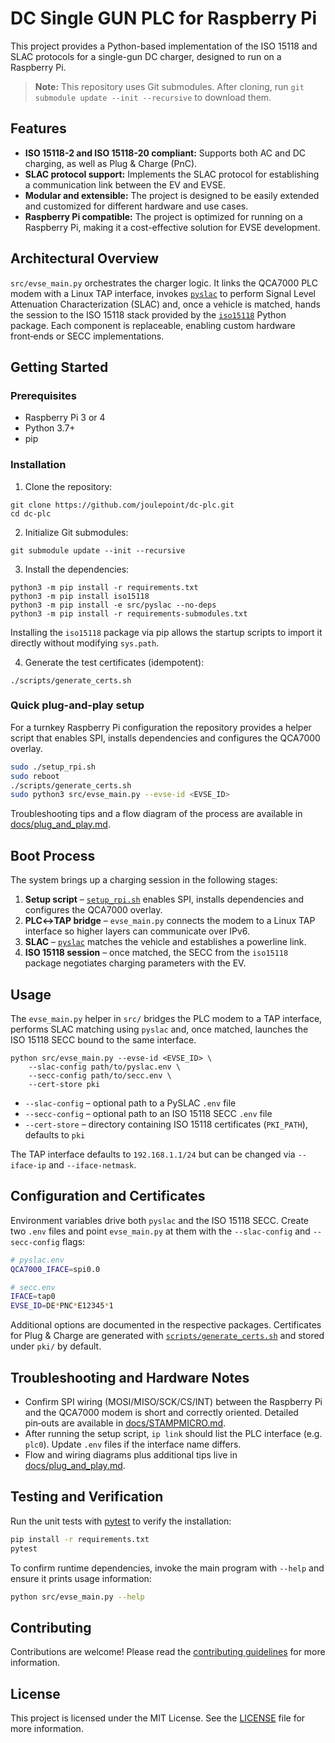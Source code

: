 # DC Single GUN PLC for Raspberry Pi

This project provides a Python-based implementation of the ISO 15118 and SLAC protocols for a single-gun DC charger, designed to run on a Raspberry Pi.
> **Note:** This repository uses Git submodules. After cloning, run `git submodule update --init --recursive` to download them.

## Features

*   **ISO 15118-2 and ISO 15118-20 compliant:** Supports both AC and DC charging, as well as Plug & Charge (PnC).
*   **SLAC protocol support:** Implements the SLAC protocol for establishing a communication link between the EV and EVSE.
*   **Modular and extensible:** The project is designed to be easily extended and customized for different hardware and use cases.
*   **Raspberry Pi compatible:** The project is optimized for running on a Raspberry Pi, making it a cost-effective solution for EVSE development.

## Architectural Overview

`src/evse_main.py` orchestrates the charger logic. It links the QCA7000 PLC modem
with a Linux TAP interface, invokes [`pyslac`](src/pyslac) to perform Signal Level
Attenuation Characterization (SLAC) and, once a vehicle is matched, hands the
session to the ISO 15118 stack provided by the [`iso15118`](https://pypi.org/project/iso15118/)
Python package. Each component is replaceable, enabling custom hardware front‑ends or
SECC implementations.

## Getting Started

### Prerequisites

*   Raspberry Pi 3 or 4
*   Python 3.7+
*   pip

### Installation

1.  Clone the repository:

```
git clone https://github.com/joulepoint/dc-plc.git
cd dc-plc
```

2.  Initialize Git submodules:

```
git submodule update --init --recursive
```

3.  Install the dependencies:

```
python3 -m pip install -r requirements.txt
python3 -m pip install iso15118
python3 -m pip install -e src/pyslac --no-deps
python3 -m pip install -r requirements-submodules.txt
```

Installing the `iso15118` package via pip allows the startup scripts to import
it directly without modifying `sys.path`.

4.  Generate the test certificates (idempotent):

```
./scripts/generate_certs.sh
```

### Quick plug-and-play setup

For a turnkey Raspberry Pi configuration the repository provides a helper
script that enables SPI, installs dependencies and configures the QCA7000
overlay.

```bash
sudo ./setup_rpi.sh
sudo reboot
./scripts/generate_certs.sh
sudo python3 src/evse_main.py --evse-id <EVSE_ID>
```

Troubleshooting tips and a flow diagram of the process are available in
[docs/plug_and_play.md](docs/plug_and_play.md).

## Boot Process

The system brings up a charging session in the following stages:

1. **Setup script** – [`setup_rpi.sh`](setup_rpi.sh) enables SPI, installs
   dependencies and configures the QCA7000 overlay.
2. **PLC↔TAP bridge** – `evse_main.py` connects the modem to a Linux TAP
   interface so higher layers can communicate over IPv6.
3. **SLAC** – [`pyslac`](src/pyslac) matches the vehicle and establishes a
   powerline link.
4. **ISO 15118 session** – once matched, the SECC from the `iso15118` package
   negotiates charging parameters with the EV.

## Usage

The `evse_main.py` helper in `src/` bridges the PLC modem to a TAP
interface, performs SLAC matching using `pyslac` and, once matched,
launches the ISO 15118 SECC bound to the same interface.

```
python src/evse_main.py --evse-id <EVSE_ID> \
    --slac-config path/to/pyslac.env \
    --secc-config path/to/secc.env \
    --cert-store pki
```

* `--slac-config` – optional path to a PySLAC `.env` file
* `--secc-config` – optional path to an ISO 15118 SECC `.env` file
* `--cert-store` – directory containing ISO 15118 certificates (`PKI_PATH`), defaults to `pki`

The TAP interface defaults to `192.168.1.1/24` but can be changed via
`--iface-ip` and `--iface-netmask`.

## Configuration and Certificates

Environment variables drive both `pyslac` and the ISO 15118 SECC. Create
two `.env` files and point `evse_main.py` at them with the
`--slac-config` and `--secc-config` flags:

```bash
# pyslac.env
QCA7000_IFACE=spi0.0

# secc.env
IFACE=tap0
EVSE_ID=DE*PNC*E12345*1
```

Additional options are documented in the respective packages. Certificates
for Plug & Charge are generated with
[`scripts/generate_certs.sh`](scripts/generate_certs.sh) and stored under
`pki/` by default.

## Troubleshooting and Hardware Notes

* Confirm SPI wiring (MOSI/MISO/SCK/CS/INT) between the Raspberry Pi and
  the QCA7000 modem is short and correctly oriented. Detailed pin‑outs are
  available in [docs/STAMPMICRO.md](docs/STAMPMICRO.md).
* After running the setup script, `ip link` should list the PLC interface
  (e.g. `plc0`). Update `.env` files if the interface name differs.
* Flow and wiring diagrams plus additional tips live in
  [docs/plug_and_play.md](docs/plug_and_play.md).

## Testing and Verification

Run the unit tests with [pytest](https://pytest.org/) to verify the
installation:

```bash
pip install -r requirements.txt
pytest
```

To confirm runtime dependencies, invoke the main program with `--help` and
ensure it prints usage information:

```bash
python src/evse_main.py --help
```

## Contributing

Contributions are welcome! Please read the [contributing guidelines](CONTRIBUTING.md) for more information.

## License

This project is licensed under the MIT License. See the [LICENSE](LICENSE) file for more information.
